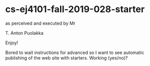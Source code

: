 # cs-ej4101-fall-2019-028-starter

 as perceived and executed by Mr

 T. Anton Puolakka

 Enjoy!
 
 Bored to wait instructions for advanced so I want to see automatic publishing of the web site with starters. Working (yes/no)?
